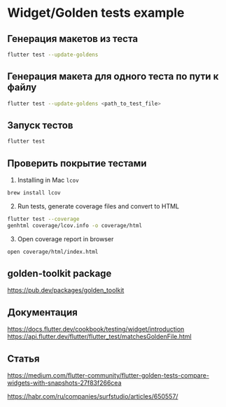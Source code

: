 # Widget/Golden tests example

## Генерация макетов из теста
```bash
flutter test --update-goldens
```

## Генерация макетa для одного теста по пути к файлу
```bash
flutter test --update-goldens <path_to_test_file>
```

## Запуск тестов
```bash
flutter test
```

## Проверить покрытие тестами
1. Installing in Mac `lcov`
```bash
brew install lcov
```
2. Run tests, generate coverage files and convert to HTML
```bash
flutter test --coverage
genhtml coverage/lcov.info -o coverage/html
```
3. Open coverage report in browser
```bash
open coverage/html/index.html
```

## golden-toolkit package

https://pub.dev/packages/golden_toolkit

## Документация

https://docs.flutter.dev/cookbook/testing/widget/introduction
https://api.flutter.dev/flutter/flutter_test/matchesGoldenFile.html

## Статья

https://medium.com/flutter-community/flutter-golden-tests-compare-widgets-with-snapshots-27f83f266cea

https://habr.com/ru/companies/surfstudio/articles/650557/
